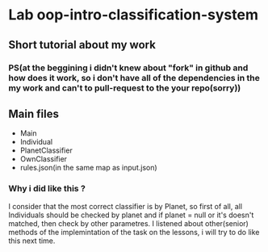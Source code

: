 # Lab oop-intro-classification-system

## Short tutorial about my work

### PS(at the beggining i didn't knew about "fork" in github and how does it work, so i don't have all of the dependencies in the my work and can't to pull-request to the your repo(sorry))

## Main files
- Main
- Individual
- PlanetClassifier
- OwnClassifier
- rules.json(in the same map as input.json)


### Why i did like this ? 
I consider that the most correct classifier is by Planet, so first of all, all Individuals should be checked by planet and if planet = null or it's doesn't matched, then check by other parametres. 
I listened about other(senior) methods of the implemintation of the task on the lessons, i will try to do like this next time. 
